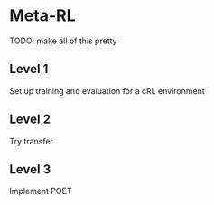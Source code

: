 # Meta-RL
TODO: make all of this pretty

## Level 1
Set up training and evaluation for a cRL environment

## Level 2
Try transfer

## Level 3
Implement POET